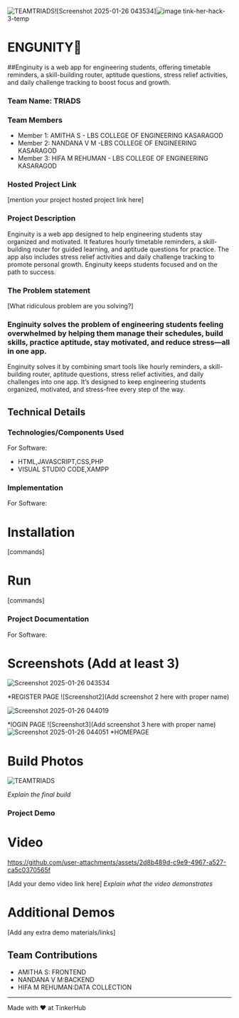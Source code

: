 ![TEAMTRIADS](https://github.com/user-attachments/assets/c8a57504-6aea-4150-8284-51aa295e2bed)![Screenshot 2025-01-26 043534]![image](https://github.com/user-attachments/assets/233fa79d-1436-4b4e-ad89-b9cb015800e1) tink-her-hack-3-temp
# ENGUNITY🎯
##Enginuity is a web app for engineering students, offering timetable reminders, a skill-building router, aptitude questions, stress relief activities, and daily challenge tracking to boost focus and growth.
### Team Name: TRIADS
### Team Members
- Member 1: AMITHA S - LBS COLLEGE OF ENGINEERING KASARAGOD
- Member 2: NANDANA V M -LBS COLLEGE OF ENGINEERING KASARAGOD
- Member 3: HIFA M REHUMAN - LBS COLLEGE OF ENGINEERING KASARAGOD
### Hosted Project Link
[mention your project hosted project link here]
### Project Description
Enginuity is a web app designed to help engineering students stay organized and motivated. It features hourly timetable reminders, a skill-building router for guided learning, and aptitude questions for practice. The app also includes stress relief activities and daily challenge tracking to promote personal growth. Enginuity keeps students focused and on the path to success.
### The Problem statement
[What ridiculous problem are you solving?]
### Enginuity solves the problem of engineering students feeling overwhelmed by helping them manage their schedules, build skills, practice aptitude, stay motivated, and reduce stress—all in one app.
Enginuity solves it by combining smart tools like hourly reminders, a skill-building router, aptitude questions, stress relief activities, and daily challenges into one app. It’s designed to keep engineering students organized, motivated, and stress-free every step of the way.
## Technical Details
### Technologies/Components Used
For Software:
- HTML,JAVASCRIPT,CSS,PHP
- VISUAL STUDIO CODE,XAMPP

### Implementation
For Software:
# Installation
[commands]
# Run
[commands]
### Project Documentation
For Software:
# Screenshots (Add at least 3)

![Screenshot 2025-01-26 043534](https://github.com/user-attachments/assets/fc524398-666a-4428-94c8-42f537228487)

*REGISTER PAGE
![Screenshot2](Add screenshot 2 here with proper name) 

![Screenshot 2025-01-26 044019](https://github.com/user-attachments/assets/24d176de-abf7-4337-b220-f9e5d30a6a24)

*lOGIN PAGE
![Screenshot3](Add screenshot 3 here with proper name)
![Screenshot 2025-01-26 044051](https://github.com/user-attachments/assets/b81e6a93-24b2-4552-b432-791aef6fd004)
*HOMEPAGE
# Build Photos

![TEAMTRIADS](https://github.com/user-attachments/assets/933ead60-5cff-4730-81c0-1821d6e216be)


*Explain the final build*
### Project Demo
# Video


https://github.com/user-attachments/assets/2d8b489d-c9e9-4967-a527-ca5c0370565f


[Add your demo video link here]
*Explain what the video demonstrates*
# Additional Demos
[Add any extra demo materials/links]
## Team Contributions
- AMITHA S: FRONTEND
- NANDANA V M:BACKEND
- HIFA M REHUMAN:DATA COLLECTION
---
Made with ❤️ at TinkerHub
